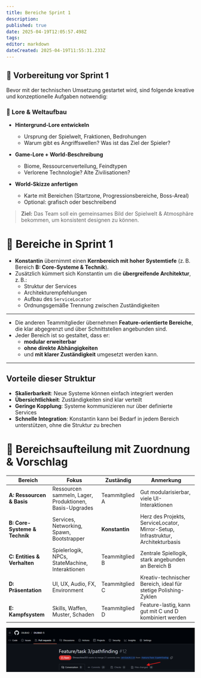 ```yaml
---
title: Bereiche Sprint 1
description: 
published: true
date: 2025-04-19T12:05:57.498Z
tags: 
editor: markdown
dateCreated: 2025-04-19T11:55:31.233Z
---
```


## 📌 Vorbereitung vor Sprint 1

Bevor mit der technischen Umsetzung gestartet wird, sind folgende kreative und konzeptionelle Aufgaben notwendig:

### 🔮 Lore & Weltaufbau

- **Hintergrund-Lore entwickeln**
  - Ursprung der Spielwelt, Fraktionen, Bedrohungen
  - Warum gibt es Angriffswellen? Was ist das Ziel der Spieler?

- **Game-Lore + World-Beschreibung**
  - Biome, Ressourcenverteilung, Feindtypen
  - Verlorene Technologie? Alte Zivilisationen?

- **World-Skizze anfertigen**
  - Karte mit Bereichen (Startzone, Progressionsbereiche, Boss-Areal)
  - Optional: grafisch oder beschreibend

> **Ziel:** Das Team soll ein gemeinsames Bild der Spielwelt & Atmosphäre bekommen, um konsistent designen zu können.

# 🔷 Bereiche in Sprint 1

- **Konstantin** übernimmt einen **Kernbereich mit hoher Systemtiefe** (z. B. Bereich **B: Core-Systeme & Technik**).
- Zusätzlich kümmert sich Konstantin um die **übergreifende Architektur**, z. B.:
  - Struktur der Services
  - Architekturempfehlungen
  - Aufbau des `ServiceLocator`
  - Ordnungsgemäße Trennung zwischen Zuständigkeiten

---

- Die anderen Teammitglieder übernehmen **Feature-orientierte Bereiche**, die klar abgegrenzt und über Schnittstellen angebunden sind.
- Jeder Bereich ist so gestaltet, dass er:
  - **modular erweiterbar**
  - **ohne direkte Abhängigkeiten**
  - und **mit klarer Zuständigkeit** umgesetzt werden kann.

---

## Vorteile dieser Struktur

- **Skalierbarkeit**: Neue Systeme können einfach integriert werden
- **Übersichtlichkeit**: Zuständigkeiten sind klar verteilt
- **Geringe Kopplung**: Systeme kommunizieren nur über definierte Services
- **Schnelle Integration**: Konstantin kann bei Bedarf in jedem Bereich unterstützen, ohne die Struktur zu brechen




# 🧩 Bereichsaufteilung mit Zuordnung & Vorschlag

| **Bereich** | **Fokus**                                                   | **Zuständig**      | **Anmerkung**                                                                 |
|-------------|-------------------------------------------------------------|--------------------|--------------------------------------------------------------------------------|
| **A: Ressourcen & Basis** | Ressourcen sammeln, Lager, Produktionen, Basis-Upgrades       | Teammitglied A     | Gut modularisierbar, viele UI-Interaktionen                                    |
| **B: Core-Systeme & Technik** | Services, Networking, Spawn, Bootstrapper                        | **Konstantin**      | Herz des Projekts, ServiceLocator, Mirror-Setup, Infrastruktur, Architekturbasis |
| **C: Entities & Verhalten** | Spielerlogik, NPCs, StateMachine, Interaktionen                 | Teammitglied B     | Zentrale Spiellogik, stark angebunden an Bereich B                            |
| **D: Präsentation** | UI, UX, Audio, FX, Environment                                 | Teammitglied C     | Kreativ-technischer Bereich, ideal für stetige Polishing-Zyklen               |
| **E: Kampfsystem** | Skills, Waffen, Muster, Schaden                                  | Teammitglied D     | Feature-lastig, kann gut mit C und D kombiniert werden                         |


![image.png](image.png)